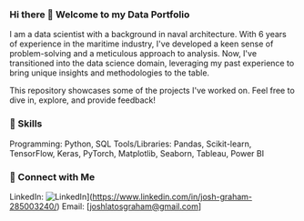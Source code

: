 ### Hi there 👋 Welcome to my Data Portfolio

I am a data scientist with a background in naval architecture. With 6 years of experience in the maritime industry, I've developed a keen sense of problem-solving and a meticulous approach to analysis. Now, I've transitioned into the data science domain, leveraging my past experience to bring unique insights and methodologies to the table.

This repository showcases some of the projects I've worked on. Feel free to dive in, explore, and provide feedback!

### 🎯 Skills

Programming: Python, SQL
Tools/Libraries: Pandas, Scikit-learn, TensorFlow, Keras, PyTorch, Matplotlib, Seaborn, Tableau, Power BI

### 🤝 Connect with Me
LinkedIn: ![LinkedIn](https://img.shields.io/badge/linkedin-%230077B5.svg?style=for-the-badge&logo=linkedin&logoColor=white)](https://www.linkedin.com/in/josh-graham-285003240/)
Email: [joshlatosgraham@gmail.com]
